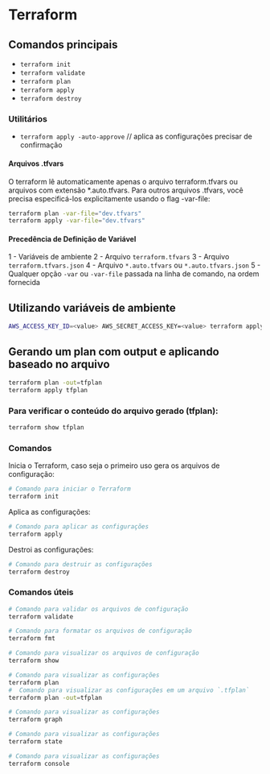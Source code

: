 # Terraform

## Comandos principais

- `terraform init`
- `terraform validate`
- `terraform plan`
- `terraform apply`
- `terraform destroy`

### Utilitários

- `terraform apply -auto-approve` // aplica as configurações precisar de confirmação

#### Arquivos .tfvars

O terraform lê automaticamente apenas o arquivo terraform.tfvars ou arquivos com extensão *.auto.tfvars.
Para outros arquivos .tfvars, você precisa especificá-los explicitamente usando o flag -var-file:

```bash
terraform plan -var-file="dev.tfvars"
terraform apply -var-file="dev.tfvars"
```

#### Precedência de Definição de Variável

1 - Variáveis de ambiente
2 - Arquivo `terraform.tfvars`
3 - Arquivo `terraform.tfvars.json`
4 - Arquivo `*.auto.tfvars` ou `*.auto.tfvars.json`
5 - Qualquer opção `-var` ou `-var-file` passada na linha de comando, na ordem fornecida

## Utilizando variáveis de ambiente

```bash
AWS_ACCESS_KEY_ID=<value> AWS_SECRET_ACCESS_KEY=<value> terraform apply
```

## Gerando um plan com output e aplicando baseado no arquivo

```bash
terraform plan -out=tfplan
terraform apply tfplan
```

### Para verificar o conteúdo do arquivo gerado (tfplan):
```bash
terraform show tfplan
```

### Comandos


Inicia o Terraform, caso seja o primeiro uso
gera os arquivos de configuração: 
```bash
# Comando para iniciar o Terraform
terraform init
```


Aplica as configurações:
```bash
# Comando para aplicar as configurações
terraform apply
```


Destroi as configurações:
```bash
# Comando para destruir as configurações
terraform destroy
```

### Comandos úteis

```bash
# Comando para validar os arquivos de configuração
terraform validate
```

```bash
# Comando para formatar os arquivos de configuração
terraform fmt
```

```bash
# Comando para visualizar os arquivos de configuração
terraform show
```

```bash
# Comando para visualizar as configurações
terraform plan
#  Comando para visualizar as configurações em um arquivo `.tfplan`
terraform plan -out=tfplan

```

```bash
# Comando para visualizar as configurações
terraform graph
```

```bash
# Comando para visualizar as configurações
terraform state
```

```bash
# Comando para visualizar as configurações
terraform console
```
